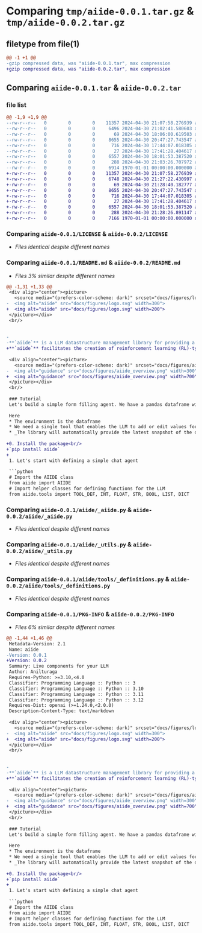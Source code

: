 # Comparing `tmp/aiide-0.0.1.tar.gz` & `tmp/aiide-0.0.2.tar.gz`

## filetype from file(1)

```diff
@@ -1 +1 @@
-gzip compressed data, was "aiide-0.0.1.tar", max compression
+gzip compressed data, was "aiide-0.0.2.tar", max compression
```

## Comparing `aiide-0.0.1.tar` & `aiide-0.0.2.tar`

### file list

```diff
@@ -1,9 +1,9 @@
--rw-r--r--   0        0        0    11357 2024-04-30 21:07:58.276939 aiide-0.0.1/LICENSE
--rw-r--r--   0        0        0     6496 2024-04-30 21:02:41.580603 aiide-0.0.1/README.md
--rw-r--r--   0        0        0       69 2024-04-30 18:06:00.619503 aiide-0.0.1/aiide/__init__.py
--rw-r--r--   0        0        0     8655 2024-04-30 20:47:27.743547 aiide-0.0.1/aiide/_aiide.py
--rw-r--r--   0        0        0      716 2024-04-30 17:44:07.018305 aiide-0.0.1/aiide/_utils.py
--rw-r--r--   0        0        0       27 2024-04-30 17:41:28.404617 aiide-0.0.1/aiide/tools/__init__.py
--rw-r--r--   0        0        0     6557 2024-04-30 18:01:53.387520 aiide-0.0.1/aiide/tools/_definitions.py
--rw-r--r--   0        0        0      288 2024-04-30 21:03:26.707972 aiide-0.0.1/pyproject.toml
--rw-r--r--   0        0        0     6914 1970-01-01 00:00:00.000000 aiide-0.0.1/PKG-INFO
+-rw-r--r--   0        0        0    11357 2024-04-30 21:07:58.276939 aiide-0.0.2/LICENSE
+-rw-r--r--   0        0        0     6748 2024-04-30 21:27:22.430997 aiide-0.0.2/README.md
+-rw-r--r--   0        0        0       69 2024-04-30 21:28:40.182777 aiide-0.0.2/aiide/__init__.py
+-rw-r--r--   0        0        0     8655 2024-04-30 20:47:27.743547 aiide-0.0.2/aiide/_aiide.py
+-rw-r--r--   0        0        0      716 2024-04-30 17:44:07.018305 aiide-0.0.2/aiide/_utils.py
+-rw-r--r--   0        0        0       27 2024-04-30 17:41:28.404617 aiide-0.0.2/aiide/tools/__init__.py
+-rw-r--r--   0        0        0     6557 2024-04-30 18:01:53.387520 aiide-0.0.2/aiide/tools/_definitions.py
+-rw-r--r--   0        0        0      288 2024-04-30 21:28:26.891147 aiide-0.0.2/pyproject.toml
+-rw-r--r--   0        0        0     7166 1970-01-01 00:00:00.000000 aiide-0.0.2/PKG-INFO
```

### Comparing `aiide-0.0.1/LICENSE` & `aiide-0.0.2/LICENSE`

 * *Files identical despite different names*

### Comparing `aiide-0.0.1/README.md` & `aiide-0.0.2/README.md`

 * *Files 3% similar despite different names*

```diff
@@ -1,31 +1,33 @@
 <div align="center"><picture>
   <source media="(prefers-color-scheme: dark)" srcset="docs/figures/logo_dark.svg">
-  <img alt="aiide" src="docs/figures/logo.svg" width=300">
+  <img alt="aiide" src="docs/figures/logo.svg" width=200">
 </picture></div>
 <br/>
 
 
-
-**`aiide`** is a LLM datastructure management library for providing a RL-type environment to the LLM. It allows you to declare live components(ENV), enable the LLM through tools to modify the ENV and provide the LLM with reward(as function response) and latest snapshot of the ENV.
+**`aiide`** facilitates the creation of reinforcement learning (RL)-type environments for large language models (LLMs). It allows you to define and manage live data structures (components) that collectively form the environment (ENV). The LLM can interact with and modify these components by using user provided tools. After each action, along with the tool response, aiide adds the latest snapshot/state of all ENV components and removes all older ENV snapshots from the LLM's memory.
 
 <div align="center"><picture>
   <source media="(prefers-color-scheme: dark)" srcset="docs/figures/aiide_overview.png">
-  <img alt="guidance" src="docs/figures/aiide_overview.png" width=300">
+  <img alt="guidance" src="docs/figures/aiide_overview.png" width=700">
 </picture></div>
 <br/>
 
 ### Tutorial
 Let's build a simple form filling agent. We have a pandas dataframe with field names and we want the LLM to ask the user for answers to a couple of questions at a time and populate the said dataframe.
 
 Here
 * The environment is the dataframe
 * We need a single tool that enables the LLM to add or edit values for any of the fields
 * _The library will automatically provide the latest snapshot of the dataframe to the LLM.(aiide will automatically remove older snapshots of the dataframe from the LLM memory to avoid confusing it and saving tokens)_
 
+0. Install the package<br/>
+`pip install aiide`
+
 1. Let's start with defining a simple chat agent
 
 ```python
 # Import the AIIDE class
 from aiide import AIIDE
 # Import helper classes for defining functions for the LLM
 from aiide.tools import TOOL_DEF, INT, FLOAT, STR, BOOL, LIST, DICT
```

### Comparing `aiide-0.0.1/aiide/_aiide.py` & `aiide-0.0.2/aiide/_aiide.py`

 * *Files identical despite different names*

### Comparing `aiide-0.0.1/aiide/_utils.py` & `aiide-0.0.2/aiide/_utils.py`

 * *Files identical despite different names*

### Comparing `aiide-0.0.1/aiide/tools/_definitions.py` & `aiide-0.0.2/aiide/tools/_definitions.py`

 * *Files identical despite different names*

### Comparing `aiide-0.0.1/PKG-INFO` & `aiide-0.0.2/PKG-INFO`

 * *Files 6% similar despite different names*

```diff
@@ -1,44 +1,46 @@
 Metadata-Version: 2.1
 Name: aiide
-Version: 0.0.1
+Version: 0.0.2
 Summary: Live components for your LLM
 Author: Anilturaga
 Requires-Python: >=3.10,<4.0
 Classifier: Programming Language :: Python :: 3
 Classifier: Programming Language :: Python :: 3.10
 Classifier: Programming Language :: Python :: 3.11
 Classifier: Programming Language :: Python :: 3.12
 Requires-Dist: openai (>=1.24.0,<2.0.0)
 Description-Content-Type: text/markdown
 
 <div align="center"><picture>
   <source media="(prefers-color-scheme: dark)" srcset="docs/figures/logo_dark.svg">
-  <img alt="aiide" src="docs/figures/logo.svg" width=300">
+  <img alt="aiide" src="docs/figures/logo.svg" width=200">
 </picture></div>
 <br/>
 
 
-
-**`aiide`** is a LLM datastructure management library for providing a RL-type environment to the LLM. It allows you to declare live components(ENV), enable the LLM through tools to modify the ENV and provide the LLM with reward(as function response) and latest snapshot of the ENV.
+**`aiide`** facilitates the creation of reinforcement learning (RL)-type environments for large language models (LLMs). It allows you to define and manage live data structures (components) that collectively form the environment (ENV). The LLM can interact with and modify these components by using user provided tools. After each action, along with the tool response, aiide adds the latest snapshot/state of all ENV components and removes all older ENV snapshots from the LLM's memory.
 
 <div align="center"><picture>
   <source media="(prefers-color-scheme: dark)" srcset="docs/figures/aiide_overview.png">
-  <img alt="guidance" src="docs/figures/aiide_overview.png" width=300">
+  <img alt="guidance" src="docs/figures/aiide_overview.png" width=700">
 </picture></div>
 <br/>
 
 ### Tutorial
 Let's build a simple form filling agent. We have a pandas dataframe with field names and we want the LLM to ask the user for answers to a couple of questions at a time and populate the said dataframe.
 
 Here
 * The environment is the dataframe
 * We need a single tool that enables the LLM to add or edit values for any of the fields
 * _The library will automatically provide the latest snapshot of the dataframe to the LLM.(aiide will automatically remove older snapshots of the dataframe from the LLM memory to avoid confusing it and saving tokens)_
 
+0. Install the package<br/>
+`pip install aiide`
+
 1. Let's start with defining a simple chat agent
 
 ```python
 # Import the AIIDE class
 from aiide import AIIDE
 # Import helper classes for defining functions for the LLM
 from aiide.tools import TOOL_DEF, INT, FLOAT, STR, BOOL, LIST, DICT
```

